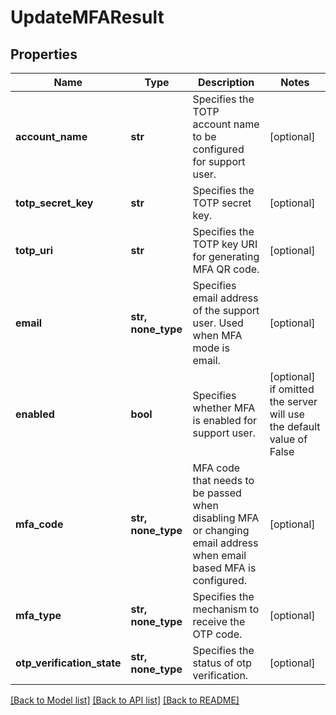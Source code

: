 # UpdateMFAResult


## Properties
Name | Type | Description | Notes
------------ | ------------- | ------------- | -------------
**account_name** | **str** | Specifies the TOTP account name to be configured for support user. | [optional] 
**totp_secret_key** | **str** | Specifies the TOTP secret key. | [optional] 
**totp_uri** | **str** | Specifies the TOTP key URI for generating MFA QR code. | [optional] 
**email** | **str, none_type** | Specifies email address of the support user. Used when MFA mode is email. | [optional] 
**enabled** | **bool** | Specifies whether MFA is enabled for support user. | [optional]  if omitted the server will use the default value of False
**mfa_code** | **str, none_type** | MFA code that needs to be passed when disabling MFA or changing email address when email based MFA is configured. | [optional] 
**mfa_type** | **str, none_type** | Specifies the mechanism to receive the OTP code. | [optional] 
**otp_verification_state** | **str, none_type** | Specifies the status of otp verification. | [optional] 

[[Back to Model list]](../README.md#documentation-for-models) [[Back to API list]](../README.md#documentation-for-api-endpoints) [[Back to README]](../README.md)



